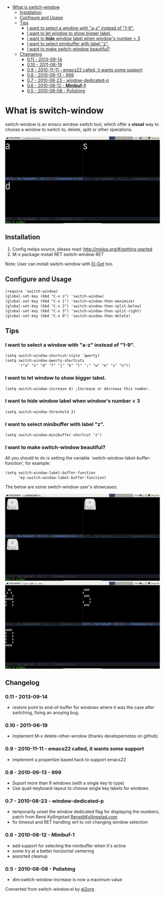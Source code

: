 - [What is switch-window](#orgf748bf4)
  - [Installation](#org2580067)
  - [Configure and Usage](#org671313f)
  - [Tips](#orgef960bc)
    - [I want to select a window with "a-z" instead of "1-9".](#org43edfba)
    - [I want to let window to show bigger label.](#org6a7a187)
    - [I want to **hide** window label when window's number < 3](#orgad2cd22)
    - [I want to select minibuffer with label "z".](#orgc932fff)
    - [I want to make switch-window beautiful?](#orgcf23dac)
  - [Changelog](#org728b245)
    - [0.11 - 2013-09-14](#orgdfb6415)
    - [0.10 - 2011-06-19](#org0eaf362)
    - [0.9 - 2010-11-11 - emacs22 called, it wants some support](#org59c7ea7)
    - [0.8 - 2010-09-13 - 999](#orgbc1dc7b)
    - [0.7 - 2010-08-23 - window-dedicated-p](#orgbcc8b8f)
    - [0.6 - 2010-08-12 - **Minibuf-1**](#org633e92e)
    - [0.5 - 2010-08-08 - Polishing](#org507437a)


<a id="orgf748bf4"></a>

# What is switch-window

switch-window is an emacs window switch tool, which offer a **visual** way to choose a window to switch to, delete, split or other operations.

![img](./snapshots/switch-window.png)


<a id="org2580067"></a>

## Installation

1.  Config melpa source, please read: <http://melpa.org/#/getting-started>
2.  M-x package-install RET switch-window RET

Note: User can install switch-window with [El-Get](http://github.com/dimitri/el-get) too.


<a id="org671313f"></a>

## Configure and Usage

    (require 'switch-window)
    (global-set-key (kbd "C-x o") 'switch-window)
    (global-set-key (kbd "C-x 1") 'switch-window-then-maximize)
    (global-set-key (kbd "C-x 2") 'switch-window-then-split-below)
    (global-set-key (kbd "C-x 3") 'switch-window-then-split-right)
    (global-set-key (kbd "C-x 0") 'switch-window-then-delete)


<a id="orgef960bc"></a>

## Tips


<a id="org43edfba"></a>

### I want to select a window with "a-z" instead of "1-9".

    (setq switch-window-shortcut-style 'qwerty)
    (setq switch-window-qwerty-shortcuts
          '("a" "s" "d" "f" "j" "k" "l" ";" "w" "e" "i" "o"))


<a id="org6a7a187"></a>

### I want to let window to show bigger label.

    (setq switch-window-increase 6) ;Increase or decrease this number.


<a id="orgad2cd22"></a>

### I want to **hide** window label when window's number < 3

    (setq switch-window-threshold 2)


<a id="orgc932fff"></a>

### I want to select minibuffer with label "z".

    (setq switch-window-minibuffer-shortcut "z")


<a id="orgcf23dac"></a>

### I want to make switch-window beautiful?

All you should to do is setting the variable \`switch-window-label-buffer-function', for example:

    (setq switch-window-label-buffer-function
          'my-switch-window-label-buffer-function)

The below are some switch-window user's showcases:

![img](./snapshots/switch-window-2.png) ![img](./snapshots/switch-window-3.png)


<a id="org728b245"></a>

## Changelog


<a id="orgdfb6415"></a>

### 0.11 - 2013-09-14

-   restore point to end-of-buffer for windows where it was the case after switching, fixing an anoying bug.


<a id="org0eaf362"></a>

### 0.10 - 2011-06-19

-   implement M-x delete-other-window (thanks developernotes on github)


<a id="org59c7ea7"></a>

### 0.9 - 2010-11-11 - emacs22 called, it wants some support

-   implement a propertize based hack to support emacs22


<a id="orgbc1dc7b"></a>

### 0.8 - 2010-09-13 - 999

-   Suport more than 9 windows (with a single key to type)
-   Use quail-keyboard-layout to choose single key labels for windows


<a id="orgbcc8b8f"></a>

### 0.7 - 2010-08-23 - window-dedicated-p

-   temporarily unset the window dedicated flag for displaying the numbers, patch from René Kyllingstad <Rene@Kyllingstad.com>
-   fix timeout and RET handling wrt to not changing window selection


<a id="org633e92e"></a>

### 0.6 - 2010-08-12 - **Minibuf-1**

-   add support for selecting the minibuffer when it's active
-   some try at a better horizontal centering
-   assorted cleanup


<a id="org507437a"></a>

### 0.5 - 2010-08-08 - Polishing

-   dim:switch-window-increase is now a maximum value


Converted from switch-window.el by [el2org](https://github.com/tumashu/el2org) .